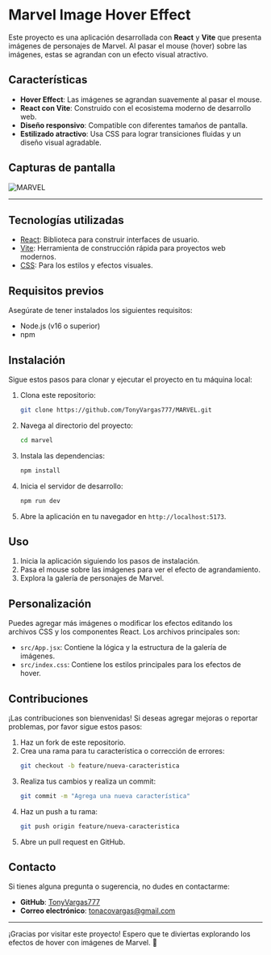 # Marvel Image Hover Effect

Este proyecto es una aplicación desarrollada con **React** y **Vite** que presenta imágenes de personajes de Marvel. Al pasar el mouse (hover) sobre las imágenes, estas se agrandan con un efecto visual atractivo.

## Características

- **Hover Effect**: Las imágenes se agrandan suavemente al pasar el mouse.
- **React con Vite**: Construido con el ecosistema moderno de desarrollo web.
- **Diseño responsivo**: Compatible con diferentes tamaños de pantalla.
- **Estilizado atractivo**: Usa CSS para lograr transiciones fluidas y un diseño visual agradable.

## Capturas de pantalla

![MARVEL](public/marvel.avif)

---

## Tecnologías utilizadas

- [React](https://reactjs.org/): Biblioteca para construir interfaces de usuario.
- [Vite](https://vitejs.dev/): Herramienta de construcción rápida para proyectos web modernos.
- [CSS](https://developer.mozilla.org/en-US/docs/Web/CSS): Para los estilos y efectos visuales.

## Requisitos previos

Asegúrate de tener instalados los siguientes requisitos:

- Node.js (v16 o superior)
- npm 

## Instalación

Sigue estos pasos para clonar y ejecutar el proyecto en tu máquina local:

1. Clona este repositorio:
   ```bash
   git clone https://github.com/TonyVargas777/MARVEL.git
   ```

2. Navega al directorio del proyecto:
   ```bash
   cd marvel
   ```

3. Instala las dependencias:
   ```bash
   npm install   
   ```

4. Inicia el servidor de desarrollo:
   ```bash
   npm run dev
   ```

5. Abre la aplicación en tu navegador en `http://localhost:5173`.

## Uso

1. Inicia la aplicación siguiendo los pasos de instalación.
2. Pasa el mouse sobre las imágenes para ver el efecto de agrandamiento.
3. Explora la galería de personajes de Marvel.

## Personalización

Puedes agregar más imágenes o modificar los efectos editando los archivos CSS y los componentes React. Los archivos principales son:

- `src/App.jsx`: Contiene la lógica y la estructura de la galería de imágenes.
- `src/index.css`: Contiene los estilos principales para los efectos de hover.

## Contribuciones

¡Las contribuciones son bienvenidas! Si deseas agregar mejoras o reportar problemas, por favor sigue estos pasos:

1. Haz un fork de este repositorio.
2. Crea una rama para tu característica o corrección de errores:
   ```bash
   git checkout -b feature/nueva-caracteristica
   ```
3. Realiza tus cambios y realiza un commit:
   ```bash
   git commit -m "Agrega una nueva característica"
   ```
4. Haz un push a tu rama:
   ```bash
   git push origin feature/nueva-caracteristica
   ```
5. Abre un pull request en GitHub.


## Contacto

Si tienes alguna pregunta o sugerencia, no dudes en contactarme:

- **GitHub**: [TonyVargas777](https://github.com/TonyVargas777)
- **Correo electrónico**: tonacovargas@gmail.com

---

¡Gracias por visitar este proyecto! Espero que te diviertas explorando los efectos de hover con imágenes de Marvel. 🚀
